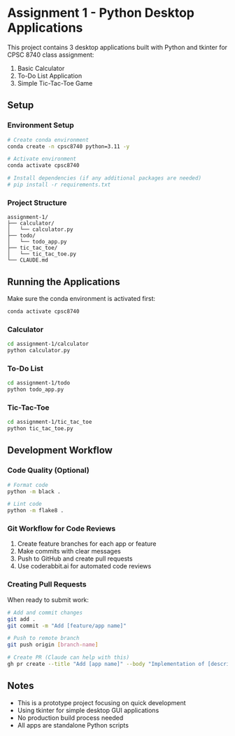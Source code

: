 # Assignment 1 - Python Desktop Applications

This project contains 3 desktop applications built with Python and tkinter for CPSC 8740 class assignment:
1. Basic Calculator
2. To-Do List Application
3. Simple Tic-Tac-Toe Game

## Setup

### Environment Setup
```bash
# Create conda environment
conda create -n cpsc8740 python=3.11 -y

# Activate environment
conda activate cpsc8740

# Install dependencies (if any additional packages are needed)
# pip install -r requirements.txt
```

### Project Structure
```
assignment-1/
├── calculator/
│   └── calculator.py
├── todo/
│   └── todo_app.py
├── tic_tac_toe/
│   └── tic_tac_toe.py
└── CLAUDE.md
```

## Running the Applications

Make sure the conda environment is activated first:
```bash
conda activate cpsc8740
```

### Calculator
```bash
cd assignment-1/calculator
python calculator.py
```

### To-Do List
```bash
cd assignment-1/todo
python todo_app.py
```

### Tic-Tac-Toe
```bash
cd assignment-1/tic_tac_toe
python tic_tac_toe.py
```

## Development Workflow

### Code Quality (Optional)
```bash
# Format code
python -m black .

# Lint code
python -m flake8 .
```

### Git Workflow for Code Reviews
1. Create feature branches for each app or feature
2. Make commits with clear messages
3. Push to GitHub and create pull requests
4. Use coderabbit.ai for automated code reviews

### Creating Pull Requests
When ready to submit work:
```bash
# Add and commit changes
git add .
git commit -m "Add [feature/app name]"

# Push to remote branch
git push origin [branch-name]

# Create PR (Claude can help with this)
gh pr create --title "Add [app name]" --body "Implementation of [description]"
```

## Notes
- This is a prototype project focusing on quick development
- Using tkinter for simple desktop GUI applications
- No production build process needed
- All apps are standalone Python scripts